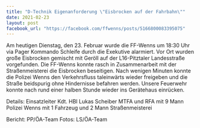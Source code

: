 ```yaml
---
title: "D-Technik Eigenanforderung \"Eisbrocken auf der Fahrbahn\""
date: 2021-02-23
layout: post
facebook_url: "https://facebook.com/ffwenns/posts/5166800083395075"
---
```


Am heutigen Dienstag, den 23. Februar wurde die FF-Wenns um 18:30 Uhr via Pager Kommando Schleife durch die Exekutive alarmiert. Vor Ort wurden große Eisbrocken gemischt mit Geröll auf der L16-Pitztaler Landesstraße vorgefunden. Die FF-Wenns konnte rasch in Zusammenarbeit mit der Straßenmeisterei die Eisbrocken beseitigen. Nach wenigen Minuten konnte die Polizei Wenns den Verkehrsfluss taleinwärts wieder freigeben und die Straße beidspurig ohne Hindernisse befahren werden. Unsere Feuerwehr konnte nach rund einer halben Stunde wieder ins Gerätehaus einrücken. 

Details:
Einsatzleiter Kdt. HBI Lukas Scheiber
MTFA und RFA mit 9 Mann
Polizei Wenns mit 1 Fahrzeug und 2 Mann
Straßenmeisterei

Bericht: PP/ÖA-Team
Fotos: LS/ÖA-Team
